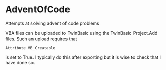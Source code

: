 # AdventOfCode
 Attempts at solving advent of code problems

VBA files can be uploaded to TwinBasic using the TwinBasic Project.Add files.
Such an upload requires that
```
Attribute VB_Creatable
```
is set to True.  I typically do this after exporting but it is wise to check that I have done so.
